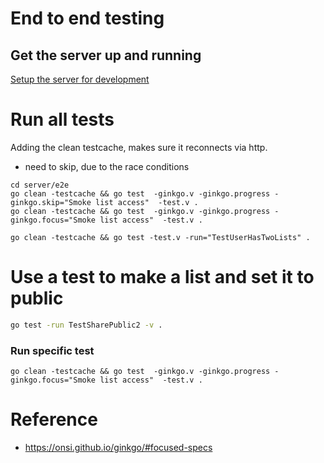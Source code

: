 # End to end testing
## Get the server up and running

[Setup the server for development](./install-server-for-dev.md)


# Run all tests
Adding the clean testcache, makes sure it reconnects via http.

- need to skip, due to the race conditions
```
cd server/e2e
go clean -testcache && go test  -ginkgo.v -ginkgo.progress -ginkgo.skip="Smoke list access"  -test.v .
go clean -testcache && go test  -ginkgo.v -ginkgo.progress -ginkgo.focus="Smoke list access"  -test.v .
```

```
go clean -testcache && go test -test.v -run="TestUserHasTwoLists" .
```

# Use a test to make a list and set it to public
```sh
go test -run TestSharePublic2 -v .
```

### Run specific test
```
go clean -testcache && go test  -ginkgo.v -ginkgo.progress -ginkgo.focus="Smoke list access"  -test.v .
```


# Reference
- https://onsi.github.io/ginkgo/#focused-specs
